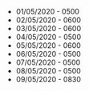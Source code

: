 * 01/05/2020 - 0500
* 02/05/2020 - 0600
* 03/05/2020 - 0600
* 04/05/2020 - 0500
* 05/05/2020 - 0600
* 06/05/2020 - 0500
* 07/05/2020 - 0500
* 08/05/2020 - 0500
* 09/05/2020 - 0830
